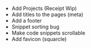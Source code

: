 - Add Projects (Receipt Wip)
- Add titles to the pages (meta)
- Add a footer
- Snippet sorting bug
- Make code snippets scrollable
- Add favicon (squarcle)
